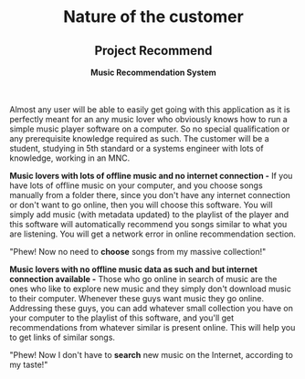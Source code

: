 <div align=center>
  <h1>Nature of the customer</h1>
  <h2>Project Recommend</h2>
  <b> Music Recommendation System </b><br />
</div><br /><br />

Almost any user will be able to easily get going with this application as it is perfectly meant for an any music lover who obviously knows how to run a simple music player software on a computer. So no special qualification or any prerequisite knowledge required as such. The customer will be a student, studying in 5th standard or a systems engineer with lots of knowledge, working in an MNC.

**Music lovers with lots of offline music and no internet connection -** If you have lots of offline music on your computer, and you choose songs manually from a folder there, since you don't have any internet connection or don't want to go online, then you will choose this software. You will simply add music (with metadata updated) to the playlist of the player and this software will automatically recommend you songs similar to what you are listening. You will get a network error in online recommendation section.

"Phew! Now no need to **choose** songs from my massive collection!"

**Music lovers with no offline music data as such and but internet connection available -** Those who go online in search of music are the ones who like to explore new music and they simply don't download music to their computer. Whenever these guys want music they go online. Addressing these guys, you can add whatever small collection you have on your computer to the playlist of this software, and you'll get recommendations from whatever similar is present online. This will help you to get links of similar songs.

"Phew! Now I don't have to **search** new music on the Internet, according to my taste!"

